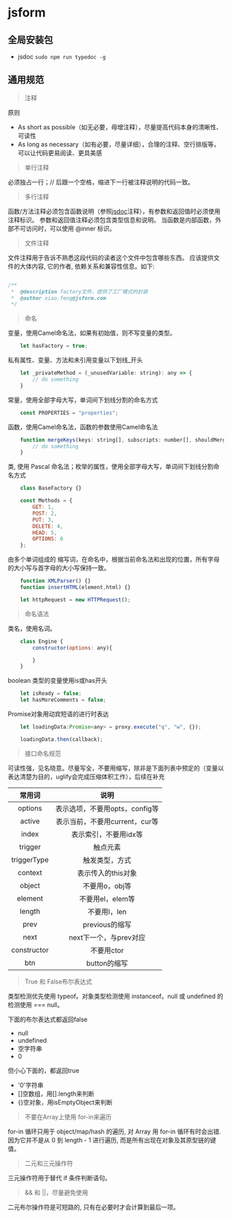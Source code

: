 # jsform

## 全局安装包

- jsdoc ```sudo npm run typedoc -g```

## 通用规范

> 注释

原则

- As short as possible（如无必要，毋增注释），尽量提高代码本身的清晰性、可读性
- As long as necessary（如有必要，尽量详细），合理的注释、空行排版等，可以让代码更易阅读、更具美感

> 单行注释

必须独占一行；// 后跟一个空格，缩进下一行被注释说明的代码一致。

> 多行注释

函数/方法注释必须包含函数说明（参照[jsdoc](http://usejsdoc.org/)注释），有参数和返回值时必须使用注释标识。
参数和返回值注释必须包含类型信息和说明。
当函数是内部函数，外部不可访问时，可以使用 @inner 标识。

> 文件注释

文件注释用于告诉不熟悉这段代码的读者这个文件中包含哪些东西。 应该提供文件的大体内容, 它的作者, 依赖关系和兼容性信息。如下:

```js

/**
 *	@description factory文件，提供了工厂模式的封装
 *	@author xiao.feng@jsform.com 
 */
```

> 命名

变量，使用Camel命名法，如果有初始值，则不写变量的类型。

```js
	let hasFactory = true;
```

私有属性、变量、方法和未引用变量以下划线_开头

```js
	let _privateMethod = (_unusedVariable: string): any => {
		// do something
	}
```

常量，使用全部字母大写，单词间下划线分割的命名方式

```js
	const PROPERTIES = "properties";
```

函数，使用Camel命名法，函数的参数使用Camel命名法

```js
	function mergeKeys(keys: string[], subscripts: number[], shouldMerge = false){
		// do something
	}
```

类, 使用 Pascal 命名法；枚举的属性，使用全部字母大写，单词间下划线分割命名方式

```js
	class BaseFactory {}

	const Methods = {
		GET: 1,
		POST: 2,
		PUT: 3,
		DELETE: 4,
		HEAD: 5,
		OPTIONS: 6
	};
```

由多个单词组成的 缩写词，在命名中，根据当前命名法和出现的位置，所有字母的大小写与首字母的大小写保持一致。

```js
	function XMLParser() {}
	function insertHTML(element,html) {}

	let httpRequest = new HTTPRequest();
```

> 命名语法

类名，使用名词。

```js
	class Engine {
		constructor(options: any){

		}
	}
```

boolean 类型的变量使用is或has开头

```js
	let isReady = false;
	let hasMoreComments = false;
```

Promise对象用动宾短语的进行时表达

```js
	let loadingData:Promise<any> = proxy.execute("q", "w", {});

	loadingData.then(callback);
```

> 接口命名规范

可读性强，见名晓意。尽量写全，不要用缩写，除非是下面列表中预定的（变量以表达清楚为目的，uglify会完成压缩体积工作），后续在补充

|常用词|说明|
|:-----:|:-----:|
|options|表示选项，不要用opts，config等|
|active|表示当前，不要用current，cur等|
|index|表示索引，不要用idx等|
|trigger|触点元素|
|triggerType|触发类型，方式|
|context|表示传入的this对象|
|object|不要用o，obj等|
|element|不要用el，elem等|
|length|不要用l，len|
|prev|previous的缩写|
|next|next下一个，与prev对应|
|constructor|不要用ctor|
|btn|button的缩写|

> True 和 False布尔表达式

类型检测优先使用 typeof。对象类型检测使用 instanceof。null 或 undefined 的检测使用 === null。

下面的布尔表达式都返回false

- null
- undefined
- 空字符串
- 0

但小心下面的，都返回true

- '0'字符串
- []空数组，用[].length来判断
- {}空对象，用isEmptyObject来判断

> 不要在Array上使用 for-in来遍历

for-in 循环只用于 object/map/hash 的遍历, 对 Array 用 for-in 循环有时会出错. 因为它并不是从 0 到 length - 1 进行遍历, 而是所有出现在对象及其原型链的键值。

> 二元和三元操作符

三元操作符用于替代 if 条件判断语句。

> && 和 ||，尽量避免使用

二元布尔操作符是可短路的, 只有在必要时才会计算到最后一项。